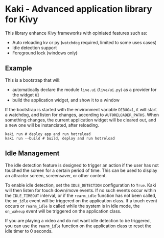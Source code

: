 # Kaki - Advanced application library for Kivy

This library enhance Kivy frameworks with opiniated features such as:

- Auto reloading kv or py (`watchdog` required, limited to some uses cases)
- Idle detection support
- Foreground lock (windows only)

## Example

This is a bootstrap that will:
- automatically declare the module `live.ui` (`live/ui.py`) as a provider for the widget `UI`
- build the application widget, and show it to a window

If the bootstrap is started with the environment variable `DEBUG=1`, it will start a watchdog, and listen for changes, according to `AUTORELOADER_PATHS`.
When something changes, the current application widget will be cleared out, and a new one will be instanciated, after reloading.

```shell
kaki run # deploy app and run hotreload
kaki run --build # build, deploy and run hotreload
```

## Idle Management

The idle detection feature is designed to trigger an action if the user has not touched the screen for a certain period of time. This can be used to display an attractor screen, screensaver, or other content.

To enable idle detection, set the `IDLE_DETECTION` configuration to `True`.
Kaki will then listen for touch down/move events. If no such events occur within the `IDLE_TIMEOUT` interval, or if the `rearm_idle` function has not been called, the `on_idle` event will be triggered on the application class. If a touch event occurs or `rearm_idle` is called while the system is in idle mode, the `on_wakeup` event will be triggered on the application class.

If you are playing a video and do not want idle detection to be triggered, you can use the `rearm_idle` function on the application class to reset the idle timer to 0 seconds.